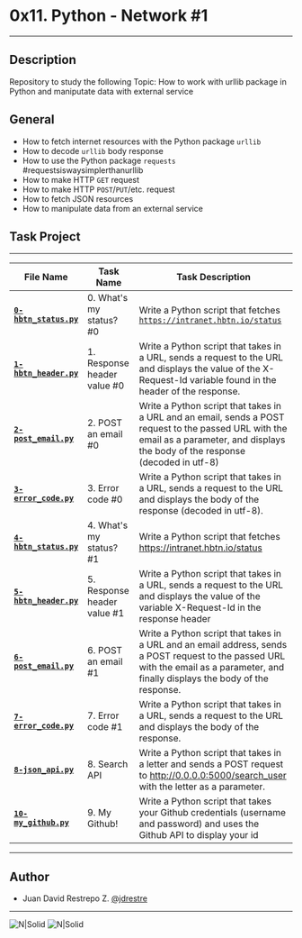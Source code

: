 # 0x11. Python - Network #1

---

## Description

Repository to study the following Topic: How to work with urllib package in Python and maniputate data with external service

## General

- How to fetch internet resources with the Python package `urllib`
- How to decode `urllib` body response
- How to use the Python package `requests` #requestsiswaysimplerthanurllib
- How to make HTTP `GET` request
- How to make HTTP `POST`/`PUT`/etc. request
- How to fetch JSON resources
- How to manipulate data from an external service

## Task Project

---
File Name|Task Name|Task Description
---|---|---
[**`0-hbtn_status.py`**](https://github.com/jdrestre/holbertonschool-higher_level_programming/blob/master/0x11-python-network_1/0-hbtn_status.py)|0. What's my status? #0|Write a Python script that fetches [```https://intranet.hbtn.io/status```](https://intranet.hbtn.io/status)
[**`1-hbtn_header.py`**](https://github.com/jdrestre/holbertonschool-higher_level_programming/blob/master/0x11-python-network_1/1-hbtn_header.py)|1. Response header value #0|Write a Python script that takes in a URL, sends a request to the URL and displays the value of the X-Request-Id variable found in the header of the response.
[**`2-post_email.py`**](https://github.com/jdrestre/holbertonschool-higher_level_programming/blob/master/0x11-python-network_1/2-post_email.py)|2. POST an email #0|Write a Python script that takes in a URL and an email, sends a POST request to the passed URL with the email as a parameter, and displays the body of the response (decoded in utf-8)
[**`3-error_code.py`**](https://github.com/jdrestre/holbertonschool-higher_level_programming/blob/master/0x11-python-network_1/3-error_code.py)|3. Error code #0|Write a Python script that takes in a URL, sends a request to the URL and displays the body of the response (decoded in utf-8).
[**`4-hbtn_status.py`**](https://github.com/jdrestre/holbertonschool-higher_level_programming/blob/master/0x11-python-network_1/4-hbtn_status.py)|4. What's my status? #1|Write a Python script that fetches <https://intranet.hbtn.io/status>
[**`5-hbtn_header.py`**](https://github.com/jdrestre/holbertonschool-higher_level_programming/blob/master/0x11-python-network_1/5-hbtn_header.py)|5. Response header value #1|Write a Python script that takes in a URL, sends a request to the URL and displays the value of the variable X-Request-Id in the response header
[**`6-post_email.py`**](https://github.com/jdrestre/holbertonschool-higher_level_programming/blob/master/0x11-python-network_1/6-post_email.py)|6. POST an email #1|Write a Python script that takes in a URL and an email address, sends a POST request to the passed URL with the email as a parameter, and finally displays the body of the response.
[**`7-error_code.py`**](https://github.com/jdrestre/holbertonschool-higher_level_programming/blob/master/0x11-python-network_1/7-error_code.py)|7. Error code #1|Write a Python script that takes in a URL, sends a request to the URL and displays the body of the response.
[**`8-json_api.py`**](https://github.com/jdrestre/holbertonschool-higher_level_programming/blob/master/0x11-python-network_1/8-json_api.py)|8. Search API|Write a Python script that takes in a letter and sends a POST request to <http://0.0.0.0:5000/search_user> with the letter as a parameter.
[**`10-my_github.py`**](https://github.com/jdrestre/holbertonschool-higher_level_programming/blob/master/0x11-python-network_1/10-my_github.py)|9. My Github!|Write a Python script that takes your Github credentials (username and password) and uses the Github API to display your id

---

## Author

- Juan David Restrepo Z. [@jdrestre](https://twitter.com/jdrestre)

---
![N|Solid](https://www.holbertonschool.com/holberton-logo.png) ![N|Solid](https://intranet.hbtn.io/assets/holberton-logo-coral-27055cb2f875eb10bf3b3942e52a24581bc0667695bdc856d4f08b469b678000.png)
